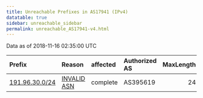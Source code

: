 ```yaml
---
title: Unreachable Prefixes in AS17941 (IPv4)
datatable: true
sidebar: unreachable_sidebar
permalink: unreachable_AS17941-v4.html
---
```


Data as of 2018-11-16 02:35:00 UTC


<div class="datatable-begin"></div>

| Prefix                                                 | Reason                                                                                                | affected   | Authorized AS   |   MaxLength | Anchor                                         |   unreachable /24s |
|:-------------------------------------------------------|:------------------------------------------------------------------------------------------------------|:-----------|:----------------|------------:|:-----------------------------------------------|-------------------:|
| [191.96.30.0/24](https://stat.ripe.net/191.96.30.0/24) | [INVALID ASN](https://rpki-validator.ripe.net/announcement-preview?asn=AS17941&prefix=191.96.30.0/24) | complete   | AS395619        |          24 | [LACNIC](unreachable_LACNIC_RPKI_Root-v4.html) |                  1 |

<div class="datatable-end"></div>